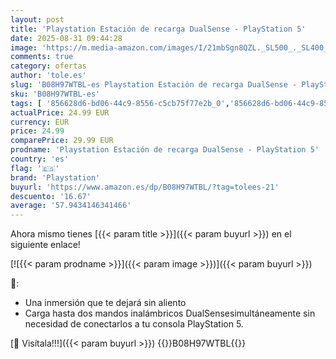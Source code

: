 ```yaml
---
layout: post
title: 'Playstation Estación de recarga DualSense - PlayStation 5'
date: 2025-08-31 09:44:28
image: 'https://m.media-amazon.com/images/I/21mbSgn8QZL._SL500_._SL400_.jpg'
comments: true
category: ofertas
author: 'tole.es'
slug: 'B08H97WTBL-es Playstation Estación de recarga DualSense - PlayStation 5'
sku: 'B08H97WTBL-es'
tags: [ '856628d6-bd06-44c9-8556-c5cb75f77e2b_0','856628d6-bd06-44c9-8556-c5cb75f77e2b_3701','Accesorios para PlayStation 5','Arborist Merchandising Root','Baterías y cargadores para PlayStation 5','Cargadores para PlayStation 5','Hardware y juegos para PlayStation 5','PlayStation 5','Self Service','Special Features Stores','Videojuegos','playstation','🇪🇸', ]
actualPrice: 24.99 EUR
currency: EUR
price: 24.99
comparePrice: 29.99 EUR
prodname: 'Playstation Estación de recarga DualSense - PlayStation 5'
country: 'es'
flag: '🇪🇸'
brand: 'Playstation'
buyurl: 'https://www.amazon.es/dp/B08H97WTBL/?tag=tolees-21'
descuento: '16.67'
average: '57.9434146341466'
---
```


Ahora mismo tienes [{{< param title >}}]({{< param buyurl >}}) en el siguiente enlace!

[![{{< param prodname >}}]({{< param image >}})]({{< param buyurl >}})

🔎:

- Una inmersión que te dejará sin aliento
- Carga hasta dos mandos inalámbricos DualSensesimultáneamente sin necesidad de conectarlos a tu consola PlayStation 5.

[🛒 Visítala!!!]({{< param buyurl >}})
{{<world>}}B08H97WTBL{{</world>}}
